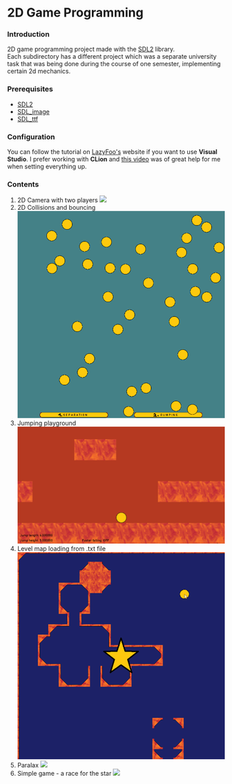 # 2D Game Programming

### Introduction
2D game programming project made with the [SDL2](https://www.libsdl.org/) library.  
Each subdirectory has a different project which was a separate university task that was 
being done during the course of one semester, implementing certain 2d mechanics. 

### Prerequisites
* [SDL2](https://www.libsdl.org/)
* [SDL_image](https://www.libsdl.org/projects/SDL_image/)
* [SDL_ttf](https://github.com/libsdl-org/SDL_ttf)

### Configuration
You can follow the tutorial on [LazyFoo's](https://lazyfoo.net/tutorials/SDL/index.php) 
website if you want to use **Visual Studio**. I prefer working with **CLion** and 
[this video](https://www.youtube.com/watch?v=7sIBklOTImI) was of great help
for me when setting everything up.

### Contents
1. 2D Camera with two players
![](2D_camera_with_two_players/visualisation.gif)
2. 2D Collisions and bouncing
![](2D_collisions_and_bouncing/visualisation.gif)
3. Jumping playground
![](Jumping_playground/visualisation.gif)
4. Level map loading from .txt file
![](Level_map_loading_from_txt_file/visualisation.gif)
5. Paralax
![](Paralax/visualisation.gif)
6. Simple game - a race for the star
![](Simple_game_-_a_race_for_the_star/visualisation.gif)
